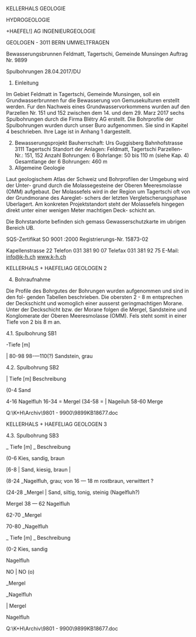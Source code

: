 KELLERHALS GEOLOGIE

HYDROGEOLOGIE

+HAEFEL!] AG INGENIEURGEOLOGIE

GEOLOGEN - 3011 BERN UMWELTFRAGEN

Bewasserungsbrunnen Feldmatt, Tagertschi,
Gemeinde Munsingen Auftrag Nr. 9899

Spulbohrungen 28.04.2017/DU

1. Einleitung

Im Gebiet Feldmatt in Tagertschi, Gemeinde Munsingen, soll ein Grundwasserbrunnen
fur die Bewasserung von Gemusekulturen erstellt werden. Fur den Nachweis eines
Grundwasservorkommens wurden auf den Parzellen Nr. 151 und 152 zwischen dem
14. und dem 29. Marz 2017 sechs Spulbohrungen durch die Firma Blétry AG erstellt.
Die Bohrprofile der Spulbohrungen wurden durch unser Buro aufgenommen. Sie sind in
Kapitel 4 beschrieben. Ihre Lage ist in Anhang 1 dargestellt.

2. Bewasserungsprojekt
Bauherrschaft: Urs Guggisberg
Bahnhofstrasse
3111 Tagertschi
Standort der Anlagen: Feldmatt, Tagertschi
Parzellen-Nr.: 151, 152
Anzahl Bohrungen: 6
Bohrlange: 50 bis 110 m (siehe Kap. 4)
Gesamtlange der 6 Bohrungen: 460 m
3. Allgemeine Geologie

Laut geologischem Atlas der Schweiz und Bohrprofilen der Umgebung wird der Unter-
grund durch die Molassegesteine der Oberen Meeresmolasse (OMM) aufgebaut. Der
Molassefels wird in der Region um Tagertschi oft von der Grundmorane des Aareglet-
schers der letzten Vergletscherungsphase Uberlagert. Am konkreten Projektstandort
steht der Molassefels hingegen direkt unter einer wenigen Meter machtigen Deck-
schicht an.

Die Bohrstandorte befinden sich gemass Gewasserschutzkarte im ubrigen Bereich UB.

SQS-Zertifikat SO 9001 :2000 Registrierungs-Nr. 15873-02

Kapellenstrasse 22 Telefon 031 381 90 07 Telefax 031 381 92 75 E-Mail: info@k-h.ch www.k-h.ch

KELLERHALS + HAEFELIAG GEOLOGEN 2

4. Bohraufnahme

Die Profile des Bohrgutes der Bohrungen wurden aufgenommen und sind in den fol-
genden Tabellen beschrieben. Die obersten 2 - 8 m entsprechen der Deckschicht und
womoglich einer ausserst geringmachtigen Morane. Unter der Deckschicht bzw. der
Morane folgen die Mergel, Sandsteine und Konglomerate der Oberen Meeresmolasse
(OMM). Fels steht somit in einer Tiefe von 2 bis 8 m an.

4.1. Spulbohrung SB1

-Tiefe [m]

| 80-98
98-—110(?) Sandstein, grau

4.2. Spulbohrung SB2

| Tiefe [m] Beschreibung

(0-4 Sand

4-16 Nagelfluh
16-34 = Mergel
(34-58 = | Nageiluh
58-60 Merge

Q:\K+H\Archiv\9801 - 9900\9899KB18677.doc

KELLERHALS + HAEFELIAG GEOLOGEN 3

4.3. Spulbohrung SB3

_ Tiefe [m] _ Beschreibung

(0-6 Kies, sandig, braun

[6-8 | Sand, kiesig, braun |

(8-24 _Nagelfluh, grau; von 16 — 18 m rostbraun, verwittert ?

(24-28 _Mergel
| Sand, siltig, tonig, steinig (Nagelfluh?)

Mergel
38 — 62 Nagelfluh

62-70 _Mergel

70-80 _Nagelfluh

_ Tiefe [m] _ Beschreibung

(0-2 Kies, sandig

Nagelfluh

NO
|
NO
(o)

_Mergel

_Nagelfluh

| Mergel

Nagelfluh

Q:\K+H\Archiv\9801 - 9900\9899KB18677.doc